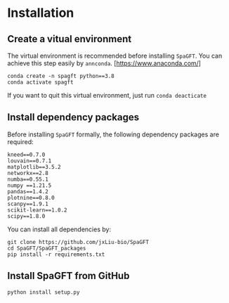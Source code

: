 # Installation

## Create a vitual environment 

The virtual environment is recommended before installing ```SpaGFT```. You can
achieve this step easily by ```annconda```. [https://www.anaconda.com/]
```shell
conda create -n spagft python==3.8
conda activate spagft
```
If you want to quit this virtual environment, just run ``` conda deacticate ```

## Install dependency packages
Before installing ```SpaGFT``` formally, the following dependency packages are 
required:

``` 
kneed==0.7.0
louvain==0.7.1
matplotlib==3.5.2
networkx==2.8
numba==0.55.1
numpy ==1.21.5
pandas==1.4.2
plotnine==0.8.0
scanpy==1.9.1
scikit-learn==1.0.2
scipy==1.8.0
```
You can install all dependencies by:
```shell
git clone https://github.com/jxLiu-bio/SpaGFT
cd SpaGFT/SpaGFT_packages
pip install -r requirements.txt
```
## Install SpaGFT from GitHub
```shell
python install setup.py
```


